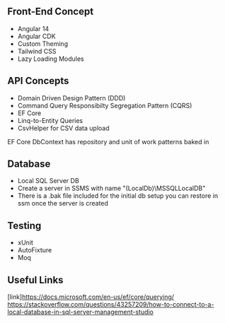 ## **Front-End Concept**
* Angular 14
* Angular CDK
* Custom Theming
* Tailwind CSS
* Lazy Loading Modules

## **API Concepts**
* Domain Driven Design Pattern (DDD)
* Command Query Responsibilty Segregation Pattern (CQRS)
* EF Core 
* Linq-to-Entity Queries
* CsvHelper for CSV data upload

EF Core DbContext has repository and unit of work patterns baked in

## **Database**
* Local SQL Server DB
* Create a server in SSMS with name "(LocalDb)\MSSQLLocalDB"
* There is a .bak file included for the initial db setup you can restore in ssm once the server is created

## **Testing**
* xUnit
* AutoFixture
* Moq

## **Useful Links**
[link]https://docs.microsoft.com/en-us/ef/core/querying/
https://stackoverflow.com/questions/43257209/how-to-connect-to-a-local-database-in-sql-server-management-studio


